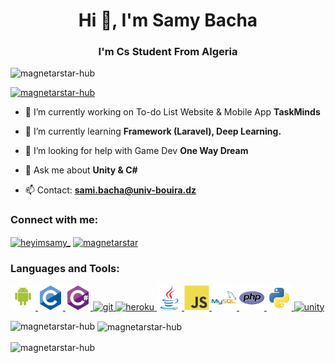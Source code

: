 <h1 align="center">Hi 👋, I'm Samy Bacha</h1>
<h3 align="center">I'm Cs Student From Algeria</h3>

<p align="left"> <img src="https://komarev.com/ghpvc/?username=magnetarstar-hub&label=Profile%20views&color=0e75b6&style=flat" alt="magnetarstar-hub" /> </p>

<p align="left"> <a href="https://github.com/ryo-ma/github-profile-trophy"><img src="https://github-profile-trophy.vercel.app/?username=magnetarstar-hub" alt="magnetarstar-hub" /></a> </p>

- 🔭 I’m currently working on To-do List Website & Mobile App **TaskMinds**

- 🌱 I’m currently learning **Framework (Laravel), Deep Learning.**

- 🤝 I’m looking for help with Game Dev **One Way Dream**

- 💬 Ask me about **Unity & C#**

- 📫 Contact: **sami.bacha@univ-bouira.dz**

<h3 align="left">Connect with me:</h3>
<p align="left">
<a href="https://instagram.com/heyimsamy_" target="blank"><img align="center" src="https://raw.githubusercontent.com/rahuldkjain/github-profile-readme-generator/master/src/images/icons/Social/instagram.svg" alt="heyimsamy_" height="30" width="40" /></a>
<a href="https://www.youtube.com/c/magnetarstar" target="blank"><img align="center" src="https://raw.githubusercontent.com/rahuldkjain/github-profile-readme-generator/master/src/images/icons/Social/youtube.svg" alt="magnetarstar" height="30" width="40" /></a>
</p>

<h3 align="left">Languages and Tools:</h3>
<p align="left"> <a href="https://developer.android.com" target="_blank" rel="noreferrer"> <img src="https://raw.githubusercontent.com/devicons/devicon/master/icons/android/android-original-wordmark.svg" alt="android" width="40" height="40"/> </a> <a href="https://www.cprogramming.com/" target="_blank" rel="noreferrer"> <img src="https://raw.githubusercontent.com/devicons/devicon/master/icons/c/c-original.svg" alt="c" width="40" height="40"/> </a> <a href="https://www.w3schools.com/cs/" target="_blank" rel="noreferrer"> <img src="https://raw.githubusercontent.com/devicons/devicon/master/icons/csharp/csharp-original.svg" alt="csharp" width="40" height="40"/> </a> <a href="https://git-scm.com/" target="_blank" rel="noreferrer"> <img src="https://www.vectorlogo.zone/logos/git-scm/git-scm-icon.svg" alt="git" width="40" height="40"/> </a> <a href="https://heroku.com" target="_blank" rel="noreferrer"> <img src="https://www.vectorlogo.zone/logos/heroku/heroku-icon.svg" alt="heroku" width="40" height="40"/> </a> <a href="https://www.java.com" target="_blank" rel="noreferrer"> <img src="https://raw.githubusercontent.com/devicons/devicon/master/icons/java/java-original.svg" alt="java" width="40" height="40"/> </a> <a href="https://developer.mozilla.org/en-US/docs/Web/JavaScript" target="_blank" rel="noreferrer"> <img src="https://raw.githubusercontent.com/devicons/devicon/master/icons/javascript/javascript-original.svg" alt="javascript" width="40" height="40"/> </a> <a href="https://www.mysql.com/" target="_blank" rel="noreferrer"> <img src="https://raw.githubusercontent.com/devicons/devicon/master/icons/mysql/mysql-original-wordmark.svg" alt="mysql" width="40" height="40"/> </a> <a href="https://www.php.net" target="_blank" rel="noreferrer"> <img src="https://raw.githubusercontent.com/devicons/devicon/master/icons/php/php-original.svg" alt="php" width="40" height="40"/> </a> <a href="https://www.python.org" target="_blank" rel="noreferrer"> <img src="https://raw.githubusercontent.com/devicons/devicon/master/icons/python/python-original.svg" alt="python" width="40" height="40"/> </a> <a href="https://unity.com/" target="_blank" rel="noreferrer"> <img src="https://www.vectorlogo.zone/logos/unity3d/unity3d-icon.svg" alt="unity" width="40" height="40"/> </a> </p>

<p><img align="left" src="https://github-readme-stats.vercel.app/api/top-langs?username=magnetarstar-hub&show_icons=true&locale=en&layout=compact" alt="magnetarstar-hub" /></p>

<p>&nbsp;<img align="center" src="https://github-readme-stats.vercel.app/api?username=magnetarstar-hub&show_icons=true&locale=en" alt="magnetarstar-hub" /></p>

<p><img align="center" src="https://github-readme-streak-stats.herokuapp.com/?user=magnetarstar-hub&" alt="magnetarstar-hub" /></p>
